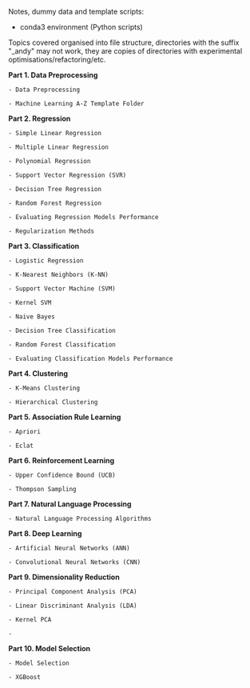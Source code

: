 

Notes, dummy data and template scripts:

 - conda3 environment (Python scripts)

Topics covered organised into file structure, directories with the suffix "_andy" may not work, they are copies of directories with experimental optimisations/refactoring/etc.

**Part 1. Data Preprocessing**

	- Data Preprocessing

	- Machine Learning A-Z Template Folder



**Part 2. Regression**

	- Simple Linear Regression

	- Multiple Linear Regression

	- Polynomial Regression

	- Support Vector Regression (SVR)

	- Decision Tree Regression

	- Random Forest Regression

	- Evaluating Regression Models Performance

	- Regularization Methods



**Part 3. Classification**

	- Logistic Regression

	- K-Nearest Neighbors (K-NN)

	- Support Vector Machine (SVM)

	- Kernel SVM

	- Naive Bayes

	- Decision Tree Classification

	- Random Forest Classification

	- Evaluating Classification Models Performance



**Part 4. Clustering**

	- K-Means Clustering

	- Hierarchical Clustering



**Part 5. Association Rule Learning**

	- Apriori

	- Eclat



**Part 6. Reinforcement Learning**

	- Upper Confidence Bound (UCB)

	- Thompson Sampling



**Part 7. Natural Language Processing**

	- Natural Language Processing Algorithms



**Part 8. Deep Learning**

	- Artificial Neural Networks (ANN)

	- Convolutional Neural Networks (CNN)



**Part 9. Dimensionality Reduction**

	- Principal Component Analysis (PCA)

	- Linear Discriminant Analysis (LDA)

	- Kernel PCA

	- 

**Part 10. Model Selection**

	- Model Selection 

	- XGBoost









